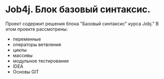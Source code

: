 # Job4j. Блок базовый синтаксис.
Проект содержит решения блока "Базовый синтаксис" курса Jobj."
В этом проекте рассмотрены:
- переменные
- операторы ветвления
- циклы
- массивы
- модульное тестирование
- IDEA
- Основы GIT